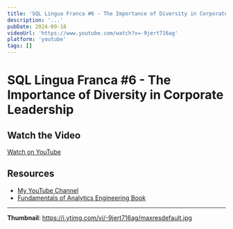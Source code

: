 ```yaml
---
title: 'SQL Lingua Franca #6 - The Importance of Diversity in Corporate Leadership'
description: '...'
pubDate: 2024-09-18
videoUrl: 'https://www.youtube.com/watch?v=-9jert716ag'
platform: 'youtube'
tags: []
---
```


# SQL Lingua Franca #6 - The Importance of Diversity in Corporate Leadership



## Watch the Video

[Watch on YouTube](https://www.youtube.com/watch?v=-9jert716ag)

## Resources

- [My YouTube Channel](https://www.youtube.com/juanalytics)
- [Fundamentals of Analytics Engineering Book](https://www.amazon.com/author/jmperafan)

---

**Thumbnail**: https://i.ytimg.com/vi/-9jert716ag/maxresdefault.jpg
